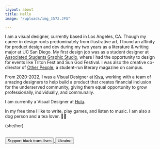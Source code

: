 ```yaml
---
layout: about
title: Hello
image: "/uploads/img_3572.JPG"

---
```

I am a visual designer, currently based in Los Angeles, CA. Though my career in design roots predominately from illustrative art, I found an affinity for product design and dev during my two years as a literature & writing major at UC San Diego. My first design job was as a student designer at [Associated Students Graphic Studio](https://asgraphicstudio.ucsd.edu "AS Graphic Studio"), where I had the opportunity to design for events like Triton Fest and Sun God Festival. I was also the creative co-director of [Other People](otherpeoplesd.com "Other People"), a student-run literary magazine on campus.

From 2020-2022, I was a Visual Designer at [Kiva](Kiva.org "Kiva.org"), working with a team of amazing designers to help build a product that creates financial inclusion for the underserved community, giving them equal opportunity to grow professionally, individually, and communally.

I am currently a Visual Designer at [Hulu](hulu.com "Hulu").

In my free time I like to write, play games, and listen to music. I am also a dog person and a tea lover. 🐶🍵

(she/her)

<br>

<a href="https://blacktranslivesmatter.carrd.co" target="_blank">
  <button class="button">
    Support black trans lives
  </button>
</a>

<a href="https://help-ukraine.carrd.co/" target="_blank">
  <button class="button">
    Ukraine
  </button>
</a>

<br>